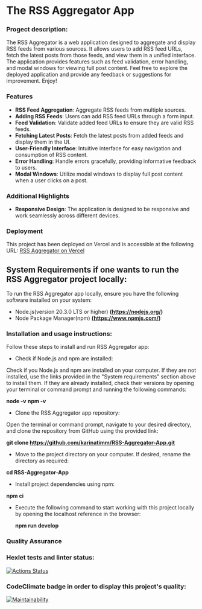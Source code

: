 # The RSS Aggregator App

### Progect description:

The RSS Aggregator is a web application designed to aggregate and display RSS feeds from various sources. It allows users to add RSS feed URLs, fetch the latest posts from those feeds, and view them in a unified interface. The application provides features such as feed validation, error handling, and modal windows for viewing full post content. Feel free to explore the deployed application and provide any feedback or suggestions for improvement. Enjoy!

### Features

- **RSS Feed Aggregation**: Aggregate RSS feeds from multiple sources.
- **Adding RSS Feeds**: Users can add RSS feed URLs through a form input.
- **Feed Validation**: Validate added feed URLs to ensure they are valid RSS feeds.
- **Fetching Latest Posts**: Fetch the latest posts from added feeds and display them in the UI.
- **User-Friendly Interface**: Intuitive interface for easy navigation and consumption of RSS content.
- **Error Handling**: Handle errors gracefully, providing informative feedback to users.
- **Modal Windows**: Utilize modal windows to display full post content when a user clicks on a post.

### Additional Highlights

- **Responsive Design**: The application is designed to be responsive and work seamlessly across different devices.

### Deployment

This project has been deployed on Vercel and is accessible at the following URL:
[RSS Aggregator on Vercel](https://frontend-project-11-nine-psi.vercel.app)

## System Requirements if one wants to run the RSS Aggregator project locally:

To run the RSS Aggregator app locally, ensure you have the following software installed on your system:

- Node.js(version 20.3.0 LTS or higher) **(https://nodejs.org/)**
- Node Package Manager(npm) **(https://www.npmjs.com/)**

### Installation and usage instructions:

Follow these steps to install and run RSS Aggregator app:

- Check if Node.js and npm are installed:

Check if you Node.js and npm are installed on your computer. If they are not installed, use the links provided in the "System requirements" section above to install them. If they are already installed, check their versions by opening your terminal or command prompt and running the following commands:

**node -v**
**npm -v**

- Clone the RSS Aggregator app repository:

Open the terminal or command prompt, navigate to your desired directory, and clone the repository from GitHub using the provided link:

**git clone https://github.com/karinatimm/RSS-Aggregator-App.git**

- Move to the project directory on your computer. If desired, rename the directory as required:

**cd RSS-Aggregator-App**

- Install project dependencies using npm:

**npm ci**

- Execute the following command to start working with this project locally by opening the localhost reference in the browser:

  **npm run develop**

### Quality Assurance

### Hexlet tests and linter status:

[![Actions Status](https://github.com/karinatimm/RSS-Aggregator-App/actions/workflows/hexlet-check.yml/badge.svg)](https://github.com/karinatimm/RSS-Aggregator-App/actions)

### CodeClimate badge in order to display this project's quality:

[![Maintainability](https://api.codeclimate.com/v1/badges/5008988e470b6d860762/maintainability)](https://codeclimate.com/github/karinatimm/RSS-Aggregator-App/maintainability)
